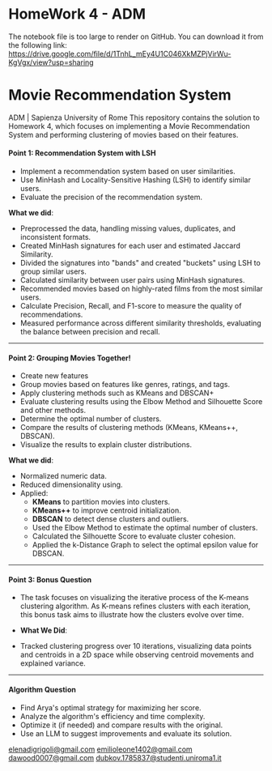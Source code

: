 # **HomeWork 4 - ADM**

The notebook file is too large to render on GitHub. You can download it from the following link:
https://drive.google.com/file/d/1TnhL_mEy4U1C046XkMZPjVirWu-KgVgx/view?usp=sharing
# **Movie Recommendation System**
ADM | Sapienza University of Rome
This repository contains the solution to Homework 4, which focuses on implementing a Movie Recommendation System and performing clustering of movies based on their features.

#### **Point 1: Recommendation System with LSH**
- Implement a recommendation system based on user similarities.
- Use MinHash and Locality-Sensitive Hashing (LSH) to identify similar users.
- Evaluate the precision of the recommendation system.
  
**What we did**:
- Preprocessed the data, handling missing values, duplicates, and inconsistent formats.
- Created MinHash signatures for each user and estimated Jaccard Similarity.
- Divided the signatures into "bands" and created "buckets" using LSH to group similar users.
- Calculated similarity between user pairs using MinHash signatures.
- Recommended movies based on highly-rated films from the most similar users.
- Calculate Precision, Recall, and F1-score to measure the quality of recommendations.
- Measured performance across different similarity thresholds, evaluating the balance between precision and recall.

---

#### **Point 2: Grouping Movies Together!**
- Create new features
- Group movies based on features like genres, ratings, and tags.
- Apply clustering methods such as KMeans and DBSCAN+
- Evaluate clustering results using the Elbow Method and Silhouette Score and other methods.
-  Determine the optimal number of clusters.
- Compare the results of clustering methods (KMeans, KMeans++, DBSCAN).
- Visualize the results to explain cluster distributions.

**What we did**:
- Normalized numeric data.
- Reduced dimensionality using.
- Applied:
  - **KMeans** to partition movies into clusters.
  - **KMeans++** to improve centroid initialization.
  - **DBSCAN** to detect dense clusters and outliers.
  -  Used the Elbow Method to estimate the optimal number of clusters.
  - Calculated the Silhouette Score to evaluate cluster cohesion.
  - Applied the k-Distance Graph to select the optimal epsilon value for DBSCAN.


---
#### **Point 3: Bonus Question**
- The task focuses on visualizing the iterative process of the K-means clustering algorithm. As K-means refines clusters with each iteration, this bonus task aims to illustrate how the clusters evolve over time.

- **What We Did**:
- Tracked clustering progress over 10 iterations, visualizing data points and centroids in a 2D space while observing centroid movements and explained variance.
 

---

#### **Algorithm Question**

- Find Arya's optimal strategy for maximizing her score.
- Analyze the algorithm's efficiency and time complexity.
- Optimize it (if needed) and compare results with the original.
- Use an LLM to suggest improvements and evaluate its solution.

elenadigrigoli@gmail.com
emilioleone1402@gmail.com
dawood0007@gmail.com
dubkov.1785837@studenti.uniroma1.it


